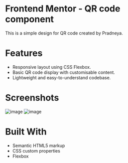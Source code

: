 # Frontend Mentor - QR code component

This is a simple design for QR code created by Pradneya.

# Features

- Responsive layout using CSS Flexbox.
- Basic QR code display with customisable content.
- Lightweight and easy-to-understand codebase.

# Screenshots

![image](https://github.com/PradneyaSP/basic-QR-design-using-flexbox/assets/122717386/4c2b04bb-35e8-4434-8d54-d82dbc0ffc8a)
![image](https://github.com/PradneyaSP/basic-QR-design-using-flexbox/assets/122717386/741e1e19-7091-48a6-baa7-e6824894b750)


# Built With

- Semantic HTML5 markup
- CSS custom properties
- Flexbox
